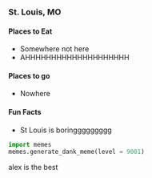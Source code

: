 ### St. Louis, MO

#### Places to Eat
- Somewhere not here
- AHHHHHHHHHHHHHHHHHHHH

#### Places to go
- Nowhere

#### Fun Facts
- St Louis is boringgggggggg


```python
import memes
memes.generate_dank_meme(level = 9001)
```

alex is the best